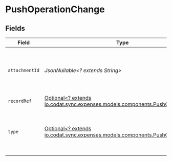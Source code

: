 # PushOperationChange


## Fields

| Field                                                                                                                        | Type                                                                                                                         | Required                                                                                                                     | Description                                                                                                                  |
| ---------------------------------------------------------------------------------------------------------------------------- | ---------------------------------------------------------------------------------------------------------------------------- | ---------------------------------------------------------------------------------------------------------------------------- | ---------------------------------------------------------------------------------------------------------------------------- |
| `attachmentId`                                                                                                               | *JsonNullable<? extends String>*                                                                                             | :heavy_minus_sign:                                                                                                           | Unique identifier for the attachment created otherwise null.                                                                 |
| `recordRef`                                                                                                                  | [Optional<? extends io.codat.sync.expenses.models.components.PushOperationRef>](../../models/components/PushOperationRef.md) | :heavy_minus_sign:                                                                                                           | N/A                                                                                                                          |
| `type`                                                                                                                       | [Optional<? extends io.codat.sync.expenses.models.components.PushChangeType>](../../models/components/PushChangeType.md)     | :heavy_minus_sign:                                                                                                           | Type of change being applied to record in third party platform.                                                              |